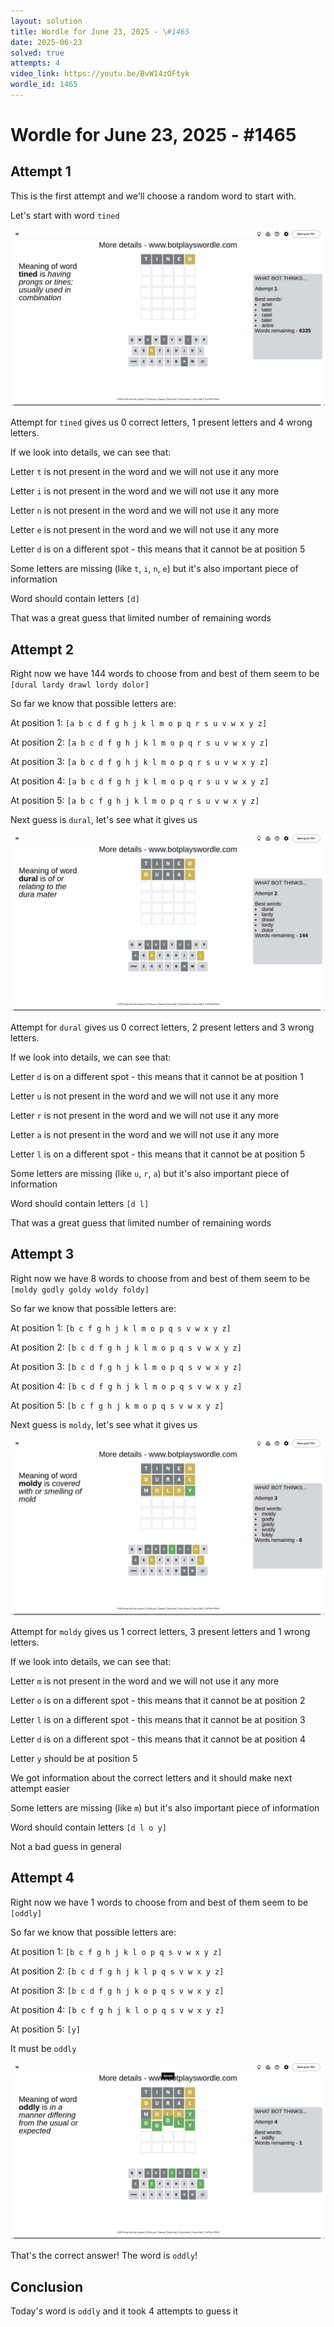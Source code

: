 ```yaml
---
layout: solution
title: Wordle for June 23, 2025 - \#1465
date: 2025-06-23
solved: true
attempts: 4
video_link: https://youtu.be/BvW14zOFtyk
wordle_id: 1465
---
```


# Wordle for June 23, 2025 - \#1465

## Attempt 1

This is the first attempt and we'll choose a random word to start with.

Let's start with word `tined`

![Attempt 1](2025-06-23/attempt-1.png)

Attempt for `tined` gives us 0 correct letters, 1 present letters and 4 wrong letters.

If we look into details, we can see that:

Letter `t` is not present in the word and we will not use it any more

Letter `i` is not present in the word and we will not use it any more

Letter `n` is not present in the word and we will not use it any more

Letter `e` is not present in the word and we will not use it any more

Letter `d` is on a different spot - this means that it cannot be at position 5

Some letters are missing (like `t`, `i`, `n`, `e`) but it's also important piece of information

Word should contain letters `[d]`

That was a great guess that limited number of remaining words



## Attempt 2

Right now we have 144 words to choose from and best of them seem to be `[dural lardy drawl lordy dolor]`

So far we know that possible letters are:

At position 1: `[a b c d f g h j k l m o p q r s u v w x y z]`

At position 2: `[a b c d f g h j k l m o p q r s u v w x y z]`

At position 3: `[a b c d f g h j k l m o p q r s u v w x y z]`

At position 4: `[a b c d f g h j k l m o p q r s u v w x y z]`

At position 5: `[a b c f g h j k l m o p q r s u v w x y z]`

Next guess is `dural`, let's see what it gives us

![Attempt 2](2025-06-23/attempt-2.png)

Attempt for `dural` gives us 0 correct letters, 2 present letters and 3 wrong letters.

If we look into details, we can see that:

Letter `d` is on a different spot - this means that it cannot be at position 1

Letter `u` is not present in the word and we will not use it any more

Letter `r` is not present in the word and we will not use it any more

Letter `a` is not present in the word and we will not use it any more

Letter `l` is on a different spot - this means that it cannot be at position 5

Some letters are missing (like `u`, `r`, `a`) but it's also important piece of information

Word should contain letters `[d l]`

That was a great guess that limited number of remaining words



## Attempt 3

Right now we have 8 words to choose from and best of them seem to be `[moldy godly goldy woldy foldy]`

So far we know that possible letters are:

At position 1: `[b c f g h j k l m o p q s v w x y z]`

At position 2: `[b c d f g h j k l m o p q s v w x y z]`

At position 3: `[b c d f g h j k l m o p q s v w x y z]`

At position 4: `[b c d f g h j k l m o p q s v w x y z]`

At position 5: `[b c f g h j k m o p q s v w x y z]`

Next guess is `moldy`, let's see what it gives us

![Attempt 3](2025-06-23/attempt-3.png)

Attempt for `moldy` gives us 1 correct letters, 3 present letters and 1 wrong letters.

If we look into details, we can see that:

Letter `m` is not present in the word and we will not use it any more

Letter `o` is on a different spot - this means that it cannot be at position 2

Letter `l` is on a different spot - this means that it cannot be at position 3

Letter `d` is on a different spot - this means that it cannot be at position 4

Letter `y` should be at position 5

We got information about the correct letters and it should make next attempt easier

Some letters are missing (like `m`) but it's also important piece of information

Word should contain letters `[d l o y]`

Not a bad guess in general



## Attempt 4

Right now we have 1 words to choose from and best of them seem to be `[oddly]`

So far we know that possible letters are:

At position 1: `[b c f g h j k l o p q s v w x y z]`

At position 2: `[b c d f g h j k l p q s v w x y z]`

At position 3: `[b c d f g h j k o p q s v w x y z]`

At position 4: `[b c f g h j k l o p q s v w x y z]`

At position 5: `[y]`

It must be `oddly`

![Attempt 4](2025-06-23/attempt-4.png)

That's the correct answer! The word is `oddly`!

## Conclusion

Today's word is `oddly` and it took 4 attempts to guess it

